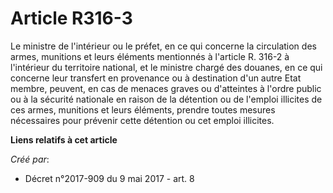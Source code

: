 # Article R316-3

Le ministre de l'intérieur ou le préfet, en ce qui concerne la circulation des armes, munitions et leurs éléments mentionnés
à l'article R. 316-2 à l'intérieur du territoire national, et le ministre chargé des douanes, en ce qui concerne leur
transfert en provenance ou à destination d'un autre Etat membre, peuvent, en cas de menaces graves ou d'atteintes à l'ordre
public ou à la sécurité nationale en raison de la détention ou de l'emploi illicites de ces armes, munitions et leurs
éléments, prendre toutes mesures nécessaires pour prévenir cette détention ou cet emploi illicites.

**Liens relatifs à cet article**

_Créé par_:

  - Décret n°2017-909 du 9 mai 2017 - art. 8
